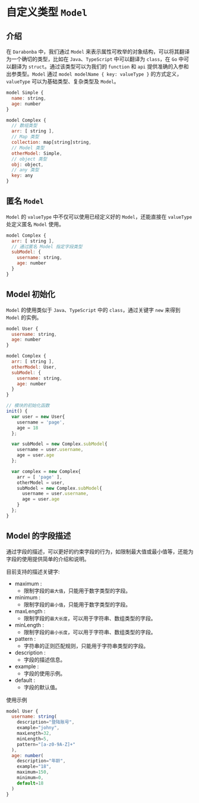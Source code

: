 # 自定义类型 `Model`

## 介绍

在 `Darabonba` 中，我们通过 `Model` 来表示属性可枚举的对象结构，可以将其翻译为一个确切的类型，比如在 `Java`、`TypeScript` 中可以翻译为 `class`，在 `Go` 中可以翻译为 `struct`。通过该类型可以为我们的 `function` 和 `api` 提供准确的入参和出参类型。`Model` 通过 `model modelName { key: valueType }` 的方式定义，`valueType` 可以为基础类型、复杂类型及 `Model`。

```js
model Simple {
  name: string,
  age: number
}

model Complex {
  // 数组类型
  arr: [ string ],
  // Map 类型
  collection: map[string]string,
  // Model 类型
  otherModel: Simple,
  // object 类型
  obj: object,
  // any 类型
  key: any
}
```

## 匿名 `Model`

`Model` 的 `valueType` 中不仅可以使用已经定义好的 `Model`，还能直接在 `valueType` 处定义匿名 `Model` 使用。

```js
model Complex {
  arr: [ string ],
  // 通过匿名 Model 指定字段类型
  subModel: {
    username: string,
    age: number
  }
}
```

## Model 初始化

`Model` 的使用类似于 `Java`、`TypeScript` 中的 `class`，通过关键字 `new` 来得到 `Model` 的实例。

```js
model User {
  username: string,
  age: number
}

model Complex {
  arr: [ string ],
  otherModel: User,
  subModel: {
    username: string,
    age: number
  }
}

// 模块的初始化函数
init() {
  var user = new User{
    username = 'page',
    age = 18
  };

  var subModel = new Complex.subModel{
    username = user.username,
    age = user.age
  };

  var complex = new Complex{
    arr = [ 'page' ],
    otherModel = user,
    subModel = new Complex.subModel{
      username = user.username,
      age = user.age
    }
  };
}
```

## Model 的字段描述

通过字段的描述，可以更好的约束字段的行为，如限制最大值或最小值等，还能为字段的使用提供简单的介绍和说明。

目前支持的描述关键字:

- maximum :
  - 限制字段的`最大值`，只能用于数字类型的字段。
- minimum :
  - 限制字段的`最小值`，只能用于数字类型的字段。
- maxLength :
  - 限制字段的`最大长度`，可以用于字符串、数组类型的字段。
- minLength :
  - 限制字段的`最小长度`，可以用于字符串、数组类型的字段。
- pattern :
  - 字符串的正则匹配规则，只能用于字符串类型的字段。
- description :
  - 字段的描述信息。
- example :
  - 字段的使用示例。
- default :
  - 字段的默认值。

使用示例

```js
model User {
  username: string(
    description="登陆账号",
    example="johny",
    maxLength=32,
    minLength=5,
    pattern="[a-z0-9A-Z]+"
  ),
  age: number(
    description="年龄",
    example="18",
    maximum=150,
    minimum=0,
    default=18
  )
}
```

